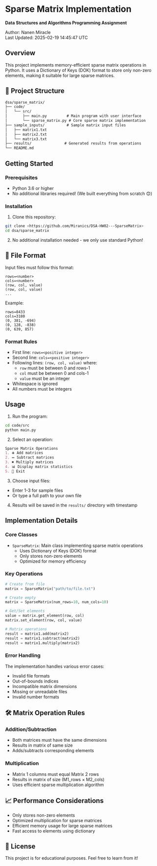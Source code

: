 # Sparse Matrix Implementation
**Data Structures and Algorithms Programming Assignment**

Author: Nanen Miracle  
Last Updated: 2025-02-19 14:45:47 UTC

## Overview
This project implements memory-efficient sparse matrix operations in Python. It uses a Dictionary of Keys (DOK) format to store only non-zero elements, making it suitable for large sparse matrices.

## 📁 Project Structure
```markdown
dsa/sparse_matrix/
├── code/
│   └── src/
│       ├── main.py         # Main program with user interface
│       └── sparse_matrix.py # Core sparse matrix implementation
├── sample_inputs/          # Sample matrix input files 
│   ├── matrix1.txt
│   ├── matrix2.txt
│   └── matrix3.txt
├── results/               # Generated results from operations
└── README.md            
```

## Getting Started

### Prerequisites
- Python 3.6 or higher
- No additional libraries required! (We built everything from scratch 😊)

### Installation
1. Clone this repository:
```bash
git clone <https://github.com/Miranics/DSA-HW02---SparseMatrix>
cd dsa/sparse_matrix
```

2. No additional installation needed - we only use standard Python!

## 📝 File Format
Input files must follow this format:
```plaintext
rows=<number>
cols=<number>
(row, col, value)
(row, col, value)
...
```

Example:
```plaintext
rows=8433
cols=3180
(0, 381, -694)
(0, 128, -838)
(0, 639, 857)
```

### Format Rules
- First line: `rows=<positive integer>`
- Second line: `cols=<positive integer>`
- Following lines: `(row, col, value)` where:
  - `row` must be between 0 and rows-1
  - `col` must be between 0 and cols-1
  - `value` must be an integer
- Whitespace is ignored
- All numbers must be integers

##  Usage

1. Run the program:
```bash
cd code/src
python main.py
```

2. Select an operation:
```markdown
Sparse Matrix Operations
1. ➕ Add matrices
2. ➖ Subtract matrices
3. ✖️ Multiply matrices
4. 📊 Display matrix statistics
5. 👋 Exit
```

3. Choose input files:
- Enter 1-3 for sample files
- Or type a full path to your own file

4. Results will be saved in the `results/` directory with timestamp

##  Implementation Details

### Core Classes
- `SparseMatrix`: Main class implementing sparse matrix operations
  - Uses Dictionary of Keys (DOK) format
  - Only stores non-zero elements
  - Optimized for memory efficiency

### Key Operations
```python
# Create from file
matrix = SparseMatrix("path/to/file.txt")

# Create empty
matrix = SparseMatrix(num_rows=10, num_cols=10)

# Get/Set elements
value = matrix.get_element(row, col)
matrix.set_element(row, col, value)

# Matrix operations
result = matrix1.add(matrix2)
result = matrix1.subtract(matrix2)
result = matrix1.multiply(matrix2)
```

### Error Handling
The implementation handles various error cases:
- Invalid file formats
- Out-of-bounds indices
- Incompatible matrix dimensions
- Missing or unreadable files
- Invalid number formats

## 🛠️ Matrix Operation Rules

### Addition/Subtraction
- Both matrices must have the same dimensions
- Results in matrix of same size
- Adds/subtracts corresponding elements

### Multiplication
- Matrix 1 columns must equal Matrix 2 rows
- Results in matrix of size (M1_rows × M2_cols)
- Uses efficient sparse multiplication algorithm

## 📈 Performance Considerations
- Only stores non-zero elements
- Optimized multiplication for sparse matrices
- Efficient memory usage for large sparse matrices
- Fast access to elements using dictionary

## 📄 License
This project is for educational purposes. Feel free to learn from it!
```` ▋